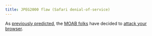 ```yaml
---
title: JPEG2000 flaw (Safari denial-of-service)
---
```


As [previously predicted](http://www.wincent.com/a/about/wincent/weblog/archives/2007/01/responsible_dis.php), the [MOAB folks](http://www.wincent.com/a/about/wincent/weblog/archives/apple/moab/) have decided to [attack your browser](http://groups.google.com/group/moabfixes/t/41c76ee5cbadc74).
